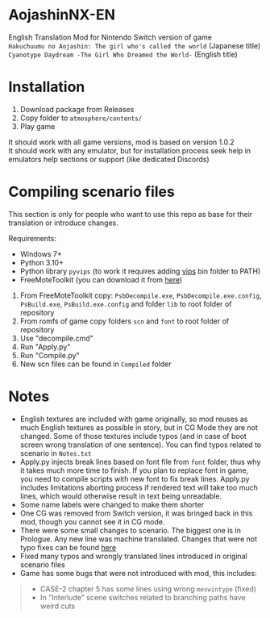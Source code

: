# AojashinNX-EN
English Translation Mod for Nintendo Switch version of game<br>`Hakuchuumu no Aojashin: The girl who's called the world` (Japanese title)<br>`Cyanotype Daydream -The Girl Who Dreamed the World-` (English title)

# Installation
1. Download package from Releases
2. Copy folder to `atmosphere/contents/`
3. Play game

It should work with all game versions, mod is based on version 1.0.2<br>
It should work with any emulator, but for installation process seek help in emulators help sections or support (like dedicated Discords)

# Compiling scenario files
This section is only for people who want to use this repo as base for their translation or introduce changes.

Requirements:
- Windows 7+
- Python 3.10+
- Python library `pyvips` (to work it requires adding [vips](https://github.com/libvips/libvips/releases) bin folder to PATH)
- FreeMoteToolkit (you can download it from [here](https://github.com/UlyssesWu/FreeMote/releases/tag/v3.4.0))

1. From FreeMoteToolkit copy: `PsbDecompile.exe`, `PsbDecompile.exe.config`, `PsBuild.exe`, `PsBuild.exe.config` and folder `lib` to root folder of repository
2. From romfs of game copy folders `scn` and `font` to root folder of repository
3. Use "decompile.cmd"
4. Run "Apply.py"
5. Run "Compile.py"
6. New scn files can be found in `Compiled` folder

# Notes
- English textures are included with game originally, so mod reuses as much English textures as possible in story, but in CG Mode they are not changed. Some of those textures include typos (and in case of boot screen wrong translation of one sentence). You can find typos related to scenario in `Notes.txt`
- Apply.py injects break lines based on font file from `font` folder, thus why it takes much more time to finish. If you plan to replace font in game, you need to compile scripts with new font to fix break lines. Apply.py includes limitations aborting process if rendered text will take too much lines, which would otherwise result in text being unreadable.
- Some name labels were changed to make them shorter
- One CG was removed from Switch version, it was bringed back in this mod, though you cannot see it in CG mode. 
- There were some small changes to scenario. The biggest one is in Prologue. Any new line was machine translated. Changes that were not typo fixes can be found [here](https://docs.google.com/spreadsheets/d/1e-P8xpzcSfnCgOXtp0_RX9rhB42Zchpd07Ou0jmHfq4/edit?usp=sharing)
- Fixed many typos and wrongly translated lines introduced in original scenario files
- Game has some bugs that were not introduced with mod, this includes:
> - CASE-2 chapter 5 has some lines using wrong `meswintype` (fixed)
> - In "Interlude" scene switches related to branching paths have weird cuts
